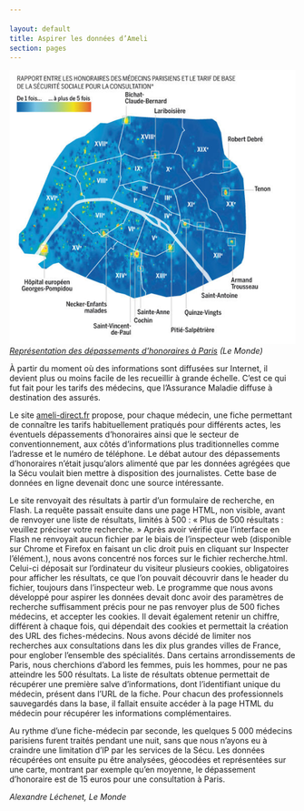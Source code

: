 ```yaml
---

layout: default
title: Aspirer les données d’Ameli
section: pages
---
```


<div class="imageblock">
<div class="content">
<img alt="Aspirer les données d'Ameli" src="../img/ameli_LeMonde.png"></div>
<div class="title"><em><a href='http://www.lemonde.fr/sante/article/2012/04/10/enquete-sur-ces-consultations-au-prix-fort_1682940_1651302.html'>Représentation des dépassements d'honoraires à Paris</a> (Le Monde)</em></div>
</div>

À partir du moment où des informations sont diffusées sur Internet, il devient plus ou moins facile de les recueillir à grande échelle. C’est ce qui fut fait pour les tarifs des médecins, que l’Assurance Maladie diffuse à destination des assurés.

Le site [ameli-direct.fr](http://www.ameli-direct.fr) propose, pour chaque médecin, une fiche permettant de connaître les tarifs habituellement pratiqués pour différents actes, les éventuels dépassements d’honoraires ainsi que le secteur de conventionnement, aux côtés d’informations plus traditionnelles comme l’adresse et le numéro de téléphone. Le débat autour des dépassements d’honoraires n’était jusqu’alors alimenté que par les données agrégées que la Sécu voulait bien mettre à disposition des journalistes. Cette base de données en ligne devenait donc une source intéressante.

Le site renvoyait des résultats à partir d’un formulaire de recherche, en Flash. La requête passait ensuite dans une page HTML, non visible, avant de renvoyer une liste de résultats, limités à 500 : « Plus de 500 résultats : veuillez préciser votre recherche. » Après avoir vérifié que l’interface en Flash ne renvoyait aucun fichier par le biais de l’inspecteur web (disponible sur Chrome et Firefox en faisant un clic droit puis en cliquant sur Inspecter l’élément.), nous avons concentré nos forces sur le fichier recherche.html. Celui-ci déposait sur l’ordinateur du visiteur plusieurs cookies, obligatoires pour afficher les résultats, ce que l’on pouvait découvrir dans le header du fichier, toujours dans l’inspecteur web. Le programme que nous avons développé pour aspirer les données devait donc avoir des paramètres de recherche suffisamment précis pour ne pas renvoyer plus de 500 fiches médecins, et accepter les cookies. Il devait également retenir un chiffre, différent à chaque fois, qui dépendait des cookies et permettait la création des URL des fiches-médecins. Nous avons décidé de limiter nos recherches aux consultations dans les dix plus grandes villes de France, pour englober l’ensemble des spécialités. Dans certains arrondissements de Paris, nous cherchions d’abord les femmes, puis les hommes, pour ne pas atteindre les 500 résultats. La liste de résultats obtenue permettait de récupérer une première salve d’informations, dont l’identifiant unique du médecin, présent dans l’URL de la fiche. Pour chacun des professionnels sauvegardés dans la base, il fallait ensuite accéder à la page HTML du médecin pour récupérer les informations complémentaires.

Au rythme d’une fiche-médecin par seconde, les quelques 5 000 médecins parisiens furent traités pendant une nuit, sans que nous n’ayons eu à craindre une limitation d’IP par les services de la Sécu. Les données récupérées ont ensuite pu être analysées, géocodées et représentées sur une carte, montrant par exemple qu’en moyenne, le dépassement d’honoraire est de 15 euros pour une consultation à Paris.

_Alexandre Léchenet, Le Monde_
